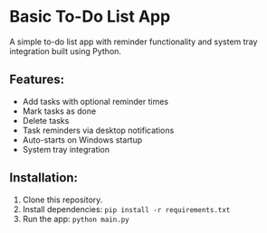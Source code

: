 # Basic To-Do List App

A simple to-do list app with reminder functionality and system tray integration built using Python.

## Features:
- Add tasks with optional reminder times
- Mark tasks as done
- Delete tasks
- Task reminders via desktop notifications
- Auto-starts on Windows startup
- System tray integration

## Installation:

1. Clone this repository.
2. Install dependencies: `pip install -r requirements.txt`
3. Run the app: `python main.py`
